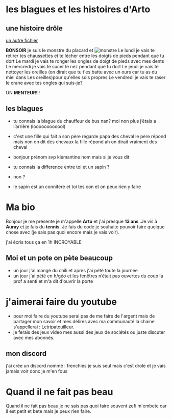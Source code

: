 # les blagues et les histoires d'Arto

## une histoire drôle

[un autre fichier](uneconnerie)

**BONSOIR** je suis le monstre du placard et
![monstre](https://img.bfmtv.com/c/1256/708/419/03ab86d497e615c9b47558828b21d.jpeg)
Le lundi je vais te retirer tes chaussettes et te lécher entre les doigts de pieds pendant que tu dort
Le mardi je vais te ronger les ongles de doigt de pieds avec mes dents
Le mercredi je vais te sucer le nez pendant que tu dort
Le jeudi je vais te nettoyer les oreilles (on dirait que tu t'es battu avec un ours car tu as du miel dans
Les oreilles)pour qu'elles sois propres
Le vendredi je vais te raser le crane avec tes ongles
qui suis-je?

UN **MENTEUR**!!!


## les blagues


- tu connais la blague du chauffeur de bus nan? moi non plus j’étais a l’arrière (loooooooooool)

- c'est une fille qui fait a son père regarde papa des cheval le père répond mais non on dit des chevaux la fille répond
ah on dirait vraiment des cheval

- bonjour prénom svp klemantine nom mais si je vous dit


- tu connais la difference entre toi et un sapin ?

- non ?

- le sapin est un connifere et toi tes con et on peux rien y faire


# Ma bio

Bonjour je me présente je m'appelle **Arto** et j'ai presque **13 ans** .Je vis à **Auray**
et je fais du **tennis**.
Je fais du code je souhaite pouvoir faire quelque chose avec (je sais pas quoi encore mais je vais voir).

j'ai écris tous ça en 1h INCROYABLE

## Moi et un pote on pète beaucoup

- un jour j'ai mangé du chili et après j'ai pété toute la journée
- un jour j'ai pété en h/géo et les fenêtres n’était pas ouvertes du coup la prof a senti
et m'a dit d'ouvrir la porte

# j'aimerai faire du youtube

- pour moi faire du youtube serai pas de me faire de l'argent mais de partager
mon savoir et mes délires avec ma communauté la chaine s'appellerai :
Letripatouilleur.
- je ferais des jeux  video mes aussi des jeux de sociétés ou juste discuter avec mes abonnés.

## mon discord

j'ai crée un discord nommé : frenchies
je suis seul mais c'est drole et je vais jamais voir donc je m'en fous

# Quand il ne fait pas beau

Quand il ne fait pas beau je ne sais pas quoi faire
souvent zefi m'embete car il est petit et bete mais je peux rien faire.
